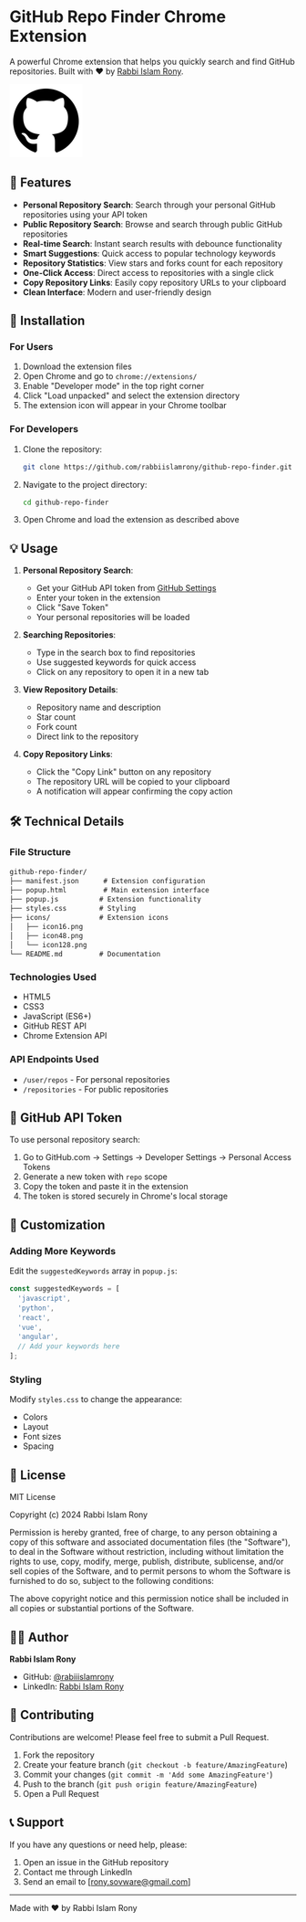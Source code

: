 # GitHub Repo Finder Chrome Extension

A powerful Chrome extension that helps you quickly search and find GitHub repositories. Built with ❤️ by [Rabbi Islam Rony](https://github.com/rabbiislamrony).

![GitHub Repo Finder](icons/icon128.png)

## 🌟 Features

- **Personal Repository Search**: Search through your personal GitHub repositories using your API token
- **Public Repository Search**: Browse and search through public GitHub repositories
- **Real-time Search**: Instant search results with debounce functionality
- **Smart Suggestions**: Quick access to popular technology keywords
- **Repository Statistics**: View stars and forks count for each repository
- **One-Click Access**: Direct access to repositories with a single click
- **Copy Repository Links**: Easily copy repository URLs to your clipboard
- **Clean Interface**: Modern and user-friendly design

## 🚀 Installation

### For Users

1. Download the extension files
2. Open Chrome and go to `chrome://extensions/`
3. Enable "Developer mode" in the top right corner
4. Click "Load unpacked" and select the extension directory
5. The extension icon will appear in your Chrome toolbar

### For Developers

1. Clone the repository:
   ```bash
   git clone https://github.com/rabbiislamrony/github-repo-finder.git
   ```
2. Navigate to the project directory:
   ```bash
   cd github-repo-finder
   ```
3. Open Chrome and load the extension as described above

## 💡 Usage

1. **Personal Repository Search**:

   - Get your GitHub API token from [GitHub Settings](https://github.com/settings/tokens)
   - Enter your token in the extension
   - Click "Save Token"
   - Your personal repositories will be loaded

2. **Searching Repositories**:

   - Type in the search box to find repositories
   - Use suggested keywords for quick access
   - Click on any repository to open it in a new tab

3. **View Repository Details**:

   - Repository name and description
   - Star count
   - Fork count
   - Direct link to the repository

4. **Copy Repository Links**:
   - Click the "Copy Link" button on any repository
   - The repository URL will be copied to your clipboard
   - A notification will appear confirming the copy action

## 🛠️ Technical Details

### File Structure

```
github-repo-finder/
├── manifest.json      # Extension configuration
├── popup.html         # Main extension interface
├── popup.js          # Extension functionality
├── styles.css        # Styling
├── icons/            # Extension icons
│   ├── icon16.png
│   ├── icon48.png
│   └── icon128.png
└── README.md         # Documentation
```

### Technologies Used

- HTML5
- CSS3
- JavaScript (ES6+)
- GitHub REST API
- Chrome Extension API

### API Endpoints Used

- `/user/repos` - For personal repositories
- `/repositories` - For public repositories

## 🔑 GitHub API Token

To use personal repository search:

1. Go to GitHub.com → Settings → Developer Settings → Personal Access Tokens
2. Generate a new token with `repo` scope
3. Copy the token and paste it in the extension
4. The token is stored securely in Chrome's local storage

## 🎨 Customization

### Adding More Keywords

Edit the `suggestedKeywords` array in `popup.js`:

```javascript
const suggestedKeywords = [
  'javascript',
  'python',
  'react',
  'vue',
  'angular',
  // Add your keywords here
];
```

### Styling

Modify `styles.css` to change the appearance:

- Colors
- Layout
- Font sizes
- Spacing

## 📝 License

MIT License

Copyright (c) 2024 Rabbi Islam Rony

Permission is hereby granted, free of charge, to any person obtaining a copy
of this software and associated documentation files (the "Software"), to deal
in the Software without restriction, including without limitation the rights
to use, copy, modify, merge, publish, distribute, sublicense, and/or sell
copies of the Software, and to permit persons to whom the Software is
furnished to do so, subject to the following conditions:

The above copyright notice and this permission notice shall be included in all
copies or substantial portions of the Software.

## 👨‍💻 Author

**Rabbi Islam Rony**

- GitHub: [@rabiiislamrony](https://github.com/rabbiislamrony)
- LinkedIn: [Rabbi Islam Rony](https://www.linkedin.com/in/rabbiislamrony)

## 🤝 Contributing

Contributions are welcome! Please feel free to submit a Pull Request.

1. Fork the repository
2. Create your feature branch (`git checkout -b feature/AmazingFeature`)
3. Commit your changes (`git commit -m 'Add some AmazingFeature'`)
4. Push to the branch (`git push origin feature/AmazingFeature`)
5. Open a Pull Request

## 📞 Support

If you have any questions or need help, please:

1. Open an issue in the GitHub repository
2. Contact me through LinkedIn
3. Send an email to [rony.sovware@gmail.com]

---

Made with ❤️ by Rabbi Islam Rony

